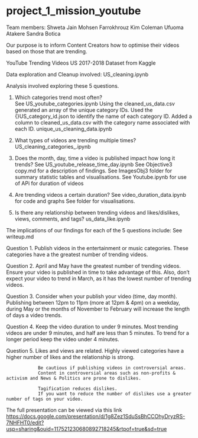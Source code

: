 # project_1_mission_youtube 

Team members:
Shweta Jain
Mohsen Farrokhrouz
Kim Coleman
Ufuoma Atakere
Sandra Botica

Our purpose is to inform Content Creators how to optimise their videos based on those that are trending.

YouTube Trending Videos US 2017-2018 Dataset from Kaggle

Data exploration and Cleanup involved:
        US_cleaning.ipynb


Analysis involved exploring these 5 questions.

1. Which categories trend most often?                                                       
        See US_youtube_categories.ipynb
        Using the cleaned_us_data.csv generated an array of the unique category IDs.
        Used the {}US_category_id.json to identify the name of each category ID.
        Added a column to cleaned_us_data.csv with the category name associated with each ID.
        unique_us_cleaning_data.ipynb

2. What types of videos are trending multiple times?
        US_cleaning_categories_.ipynb
        
3. Does the month, day, time a video is published impact how long it trends?
        See US_youtube_release_time_day.ipynb
        See Objective3 copy.md for a description of findings.
        See ImagesObj3 folder for summary statistic tables and visualisations.
        See Youtube.ipynb for use of APi for duration of videos
 
4. Are trending videos a certain duration?
        See video_duration_data.ipynb for code and graphs
        See <ImagesObj4> folder for visualisations.
          
5. Is there any relationship between trending videos and likes/dislikes, views, comments, and tags?
        us_data_like.ipynb


The implications of our findings for each of the 5 questions include:
        See writeup.md

Question 1.     Publish videos in the entertainment or music categories.
                These categories have a the greatest number of trending videos.

Question 2.     April and May have the greatest number of trending videos.
                Ensure your video is published in time to take advantage of this.
                Also, don’t expect your video to trend in March, as it has the lowest number of trending videos.

Question 3.     Consider when your publish your video (time, day month).
                Publishing between 12pm to 11pm (more at 12pm  & 4pm) on a weekday, 
                during May or the months of November to February will increase the length of days a video trends.

Question 4.     Keep the video duration to under 9 minutes.
                Most trending videos are under 9 minutes, and half are less than 5 minutes.
                To trend for a longer period keep the video under 4 minutes.

Question 5.     Likes and views are related.
                Highly viewed categories have a higher number of likes and the relationship is strong.

                Be cautious if publishing videos in controversial areas.
                Content in controversial areas such as non-profits & activism and News & Politics are prone to dislikes.
                
                Tagification reduces dislikes.
                If you want to reduce the number of dislikes use a greater number of tags on your video.

  The full presentation can be viewed via this link https://docs.google.com/presentation/d/1g8Zez1SduSsBhCCOhyDryzRS-7NHFHT0/edit?usp=sharing&ouid=117521230680892718245&rtpof=true&sd=true
